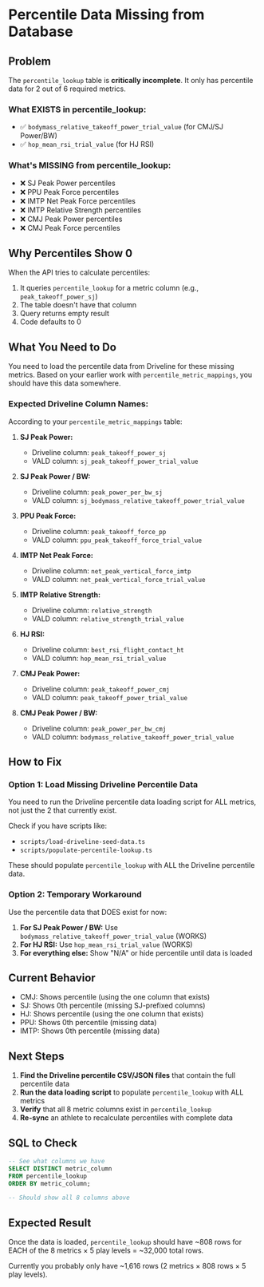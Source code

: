 # Percentile Data Missing from Database

## Problem

The `percentile_lookup` table is **critically incomplete**. It only has percentile data for 2 out of 6 required metrics.

### What EXISTS in percentile_lookup:
- ✅ `bodymass_relative_takeoff_power_trial_value` (for CMJ/SJ Power/BW)
- ✅ `hop_mean_rsi_trial_value` (for HJ RSI)

### What's MISSING from percentile_lookup:
- ❌ SJ Peak Power percentiles
- ❌ PPU Peak Force percentiles
- ❌ IMTP Net Peak Force percentiles
- ❌ IMTP Relative Strength percentiles
- ❌ CMJ Peak Power percentiles
- ❌ CMJ Peak Force percentiles

## Why Percentiles Show 0

When the API tries to calculate percentiles:
1. It queries `percentile_lookup` for a metric column (e.g., `peak_takeoff_power_sj`)
2. The table doesn't have that column
3. Query returns empty result
4. Code defaults to 0

## What You Need to Do

You need to load the percentile data from Driveline for these missing metrics. Based on your earlier work with `percentile_metric_mappings`, you should have this data somewhere.

### Expected Driveline Column Names:

According to your `percentile_metric_mappings` table:

1. **SJ Peak Power:**
   - Driveline column: `peak_takeoff_power_sj`
   - VALD column: `sj_peak_takeoff_power_trial_value`

2. **SJ Peak Power / BW:**
   - Driveline column: `peak_power_per_bw_sj`
   - VALD column: `sj_bodymass_relative_takeoff_power_trial_value`

3. **PPU Peak Force:**
   - Driveline column: `peak_takeoff_force_pp`
   - VALD column: `ppu_peak_takeoff_force_trial_value`

4. **IMTP Net Peak Force:**
   - Driveline column: `net_peak_vertical_force_imtp`
   - VALD column: `net_peak_vertical_force_trial_value`

5. **IMTP Relative Strength:**
   - Driveline column: `relative_strength`
   - VALD column: `relative_strength_trial_value`

6. **HJ RSI:**
   - Driveline column: `best_rsi_flight_contact_ht`
   - VALD column: `hop_mean_rsi_trial_value`

7. **CMJ Peak Power:**
   - Driveline column: `peak_takeoff_power_cmj`
   - VALD column: `peak_takeoff_power_trial_value`

8. **CMJ Peak Power / BW:**
   - Driveline column: `peak_power_per_bw_cmj`
   - VALD column: `bodymass_relative_takeoff_power_trial_value`

## How to Fix

### Option 1: Load Missing Driveline Percentile Data

You need to run the Driveline percentile data loading script for ALL metrics, not just the 2 that currently exist.

Check if you have scripts like:
- `scripts/load-driveline-seed-data.ts`
- `scripts/populate-percentile-lookup.ts`

These should populate `percentile_lookup` with ALL the Driveline percentile data.

### Option 2: Temporary Workaround

Use the percentile data that DOES exist for now:

1. **For SJ Peak Power / BW:** Use `bodymass_relative_takeoff_power_trial_value` (WORKS)
2. **For HJ RSI:** Use `hop_mean_rsi_trial_value` (WORKS)
3. **For everything else:** Show "N/A" or hide percentile until data is loaded

## Current Behavior

- CMJ: Shows percentile (using the one column that exists)
- SJ: Shows 0th percentile (missing SJ-prefixed columns)
- HJ: Shows percentile (using the one column that exists)
- PPU: Shows 0th percentile (missing data)
- IMTP: Shows 0th percentile (missing data)

## Next Steps

1. **Find the Driveline percentile CSV/JSON files** that contain the full percentile data
2. **Run the data loading script** to populate `percentile_lookup` with ALL metrics
3. **Verify** that all 8 metric columns exist in `percentile_lookup`
4. **Re-sync** an athlete to recalculate percentiles with complete data

## SQL to Check

```sql
-- See what columns we have
SELECT DISTINCT metric_column
FROM percentile_lookup
ORDER BY metric_column;

-- Should show all 8 columns above
```

## Expected Result

Once the data is loaded, `percentile_lookup` should have ~808 rows for EACH of the 8 metrics × 5 play levels = ~32,000 total rows.

Currently you probably only have ~1,616 rows (2 metrics × 808 rows × 5 play levels).
